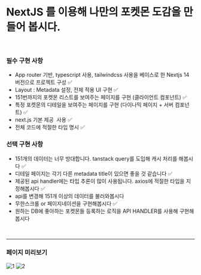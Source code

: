 <br/>

# NextJS 를 이용해 나만의 포켓몬 도감을 만들어 봅시다.

<br/>

### 필수 구현 사항

- App router 기반, typescript 사용, tailwindcss 사용을 베이스로 한 Nextjs 14 버전으로 프로젝트 구성 :white_check_mark:
- Layout : Metadata 설정, 전체 적용 UI 구현 :white_check_mark:
-  151번까지의 포켓몬 리스트를 보여주는 페이지를 구현 (클라이언트 컴포넌트) :white_check_mark:
-  특정 포켓몬의 디테일을 보여주는 페이지를 구현 (다이나믹 페이지 + 서버 컴포넌트) :white_check_mark:
-  next.js 기본 제공 <Image> 사용 :white_check_mark:
-  전체 코드에 적절한 타입 명시 :white_check_mark:

### 선택 구현 사항

- 151개의 데이터는 너무 방대합니다. tanstack query를 도입해 캐시 처리를 해봅시다 :white_check_mark:
- 디테일 페이지는 각기 다른 metadata title이 있으면 좋을 것 같습니다 :white_check_mark:
- 제공된 api handler에는 타입 추론이 많이 사용됩니다. axios에 적절한 타입을 지정해봅시다 :white_check_mark:
- api를 변경해 151개 이상의 데이터를 불러와봅시다
- 무한스크롤 or 페이지네이션을 구현해봅시다 :white_check_mark:
- 원하는 DB에 좋아하는 포켓몬들 등록하는 로직을 API HANDLER를 사용해 구현해봅시다

<br/>
<hr/>

### 페이지 미리보기

![1](https://github.com/jonghoon7431/next_first_assignment/assets/152875407/b737178b-e1f9-4606-a929-696c01138f0c)
![2](https://github.com/jonghoon7431/next_first_assignment/assets/152875407/53abfaec-8b30-4baa-83eb-c54c47ce2c9f)
